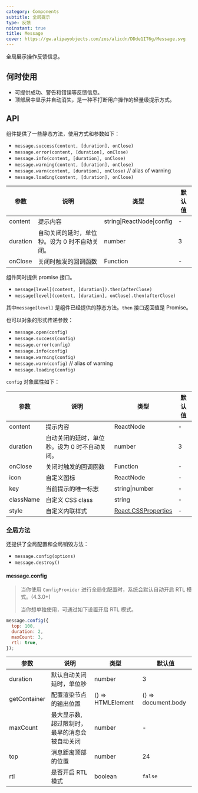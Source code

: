 ```yaml
---
category: Components
subtitle: 全局提示
type: 反馈
noinstant: true
title: Message
cover: https://gw.alipayobjects.com/zos/alicdn/DDde1IT6g/Message.svg
---
```


全局展示操作反馈信息。

## 何时使用

- 可提供成功、警告和错误等反馈信息。
- 顶部居中显示并自动消失，是一种不打断用户操作的轻量级提示方式。

## API

组件提供了一些静态方法，使用方式和参数如下：

- `message.success(content, [duration], onClose)`
- `message.error(content, [duration], onClose)`
- `message.info(content, [duration], onClose)`
- `message.warning(content, [duration], onClose)`
- `message.warn(content, [duration], onClose)` // alias of warning
- `message.loading(content, [duration], onClose)`

| 参数     | 说明                                          | 类型                      | 默认值 |
| -------- | --------------------------------------------- | ------------------------- | ------ |
| content  | 提示内容                                      | string\|ReactNode\|config | -      |
| duration | 自动关闭的延时，单位秒。设为 0 时不自动关闭。 | number                    | 3      |
| onClose  | 关闭时触发的回调函数                          | Function                  | -      |

组件同时提供 promise 接口。

- `message[level](content, [duration]).then(afterClose)`
- `message[level](content, [duration], onClose).then(afterClose)`

其中`message[level]` 是组件已经提供的静态方法。`then` 接口返回值是 Promise。

也可以对象的形式传递参数：

- `message.open(config)`
- `message.success(config)`
- `message.error(config)`
- `message.info(config)`
- `message.warning(config)`
- `message.warn(config)` // alias of warning
- `message.loading(config)`

`config` 对象属性如下：

| 参数 | 说明 | 类型 | 默认值 |
| --- | --- | --- | --- |
| content | 提示内容 | ReactNode | - |
| duration | 自动关闭的延时，单位秒。设为 0 时不自动关闭。 | number | 3 |
| onClose | 关闭时触发的回调函数 | Function | - |
| icon | 自定义图标 | ReactNode | - |
| key | 当前提示的唯一标志 | string\|number | - |
| className | 自定义 CSS class | string | - |
| style | 自定义内联样式 | [React.CSSProperties](https://github.com/DefinitelyTyped/DefinitelyTyped/blob/e434515761b36830c3e58a970abf5186f005adac/types/react/index.d.ts#L794) | - |

### 全局方法

还提供了全局配置和全局销毁方法：

- `message.config(options)`
- `message.destroy()`

#### message.config

> 当你使用 `ConfigProvider` 进行全局化配置时，系统会默认自动开启 RTL 模式。(4.3.0+)
>
> 当你想单独使用，可通过如下设置开启 RTL 模式。

```js
message.config({
  top: 100,
  duration: 2,
  maxCount: 3,
  rtl: true,
});
```

| 参数 | 说明 | 类型 | 默认值 |
| --- | --- | --- | --- |
| duration | 默认自动关闭延时，单位秒 | number | 3 |
| getContainer | 配置渲染节点的输出位置 | () => HTMLElement | () => document.body |
| maxCount | 最大显示数, 超过限制时，最早的消息会被自动关闭 | number | - |
| top | 消息距离顶部的位置 | number | 24 |
| rtl | 是否开启 RTL 模式 | boolean | `false` |
